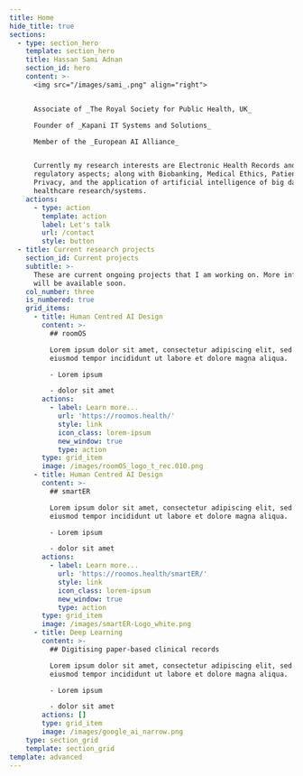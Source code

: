 ```yaml
---
title: Home
hide_title: true
sections:
  - type: section_hero
    template: section_hero
    title: Hassan Sami Adnan
    section_id: hero
    content: >-
      <img src="/images/sami_.png" align="right">


      Associate of _The Royal Society for Public Health, UK_  

      Founder of _Kapani IT Systems and Solutions_  

      Member of the _European AI Alliance_  


      Currently my research interests are Electronic Health Records and its
      regulatory aspects; along with Biobanking, Medical Ethics, Patient Data
      Privacy, and the application of artificial intelligence of big data in
      healthcare research/systems.
    actions:
      - type: action
        template: action
        label: Let's talk
        url: /contact
        style: button
  - title: Current research projects
    section_id: Current projects
    subtitle: >-
      These are current ongoing projects that I am working on. More information
      will be available soon.
    col_number: three
    is_numbered: true
    grid_items:
      - title: Human Centred AI Design
        content: >-
          ## roomOS

          Lorem ipsum dolor sit amet, consectetur adipiscing elit, sed do
          eiusmod tempor incididunt ut labore et dolore magna aliqua.

          - Lorem ipsum

          - dolor sit amet
        actions:
          - label: Learn more...
            url: 'https://roomos.health/'
            style: link
            icon_class: lorem-ipsum
            new_window: true
            type: action
        type: grid_item
        image: /images/roomOS_logo_t_rec.010.png
      - title: Human Centred AI Design
        content: >-
          ## smartER

          Lorem ipsum dolor sit amet, consectetur adipiscing elit, sed do
          eiusmod tempor incididunt ut labore et dolore magna aliqua.

          - Lorem ipsum

          - dolor sit amet
        actions:
          - label: Learn more...
            url: 'https://roomos.health/smartER/'
            style: link
            icon_class: lorem-ipsum
            new_window: true
            type: action
        type: grid_item
        image: /images/smartER-Logo_white.png
      - title: Deep Learning
        content: >-
          ## Digitising paper-based clinical records

          Lorem ipsum dolor sit amet, consectetur adipiscing elit, sed do
          eiusmod tempor incididunt ut labore et dolore magna aliqua.

          - Lorem ipsum

          - dolor sit amet
        actions: []
        type: grid_item
        image: /images/google_ai_narrow.png
    type: section_grid
    template: section_grid
template: advanced
---
```

